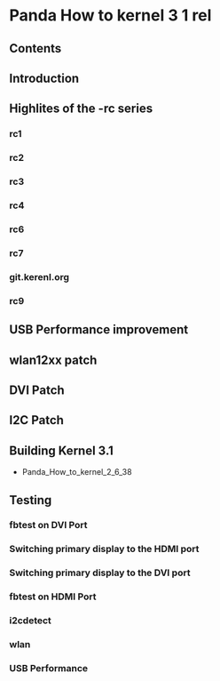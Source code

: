 # Panda How to kernel 3 1 rel
## Contents
## Introduction
## Highlites of the -rc series
### rc1
### rc2
### rc3
### rc4
### rc6
### rc7
### git.kerenl.org
### rc9
## USB Performance improvement
## wlan12xx patch
## DVI Patch
## I2C Patch
## Building Kernel 3.1
* Panda_How_to_kernel_2_6_38
## Testing
### fbtest on DVI Port
### Switching primary display to the HDMI port
### Switching primary display to the DVI port
### fbtest on HDMI Port
### i2cdetect
### wlan
### USB Performance
